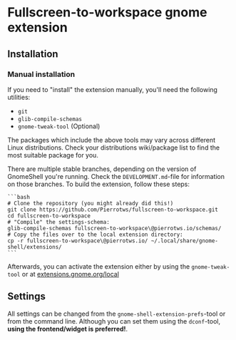 # Fullscreen-to-workspace gnome extension

## Installation

### Manual installation

If you need to "install" the extension manually, you'll need the following utilities:

* `git`
* `glib-compile-schemas`
* `gnome-tweak-tool` (Optional)

The packages which include the above tools may vary across different Linux distributions. Check your distributions wiki/package list to find the most suitable package for you.

There are multiple stable branches, depending on the version of GnomeShell you're running. Check the `DEVELOPMENT.md`-file for information on those branches. To build the extension, follow these steps:

    ```bash
    # Clone the repository (you might already did this!)
    git clone https://github.com/Pierrotws/fullscreen-to-workspace.git
    cd fullscreen-to-workspace
    # "Compile" the settings-schema:
    glib-compile-schemas fullscreen-to-workspace\@pierrotws.io/schemas/
    # Copy the files over to the local extension directory:
    cp -r fullscreen-to-workspace\@pierrotws.io/ ~/.local/share/gnome-shell/extensions/
    ```

Afterwards, you can activate the extension either by using the `gnome-tweak-tool` or at [extensions.gnome.org/local](https://extensions.gnome.org/local/)

## Settings

All settings can be changed from the `gnome-shell-extension-prefs`-tool or from the command line. Although you can set them using the `dconf`-tool, **using the frontend/widget is preferred!**.
